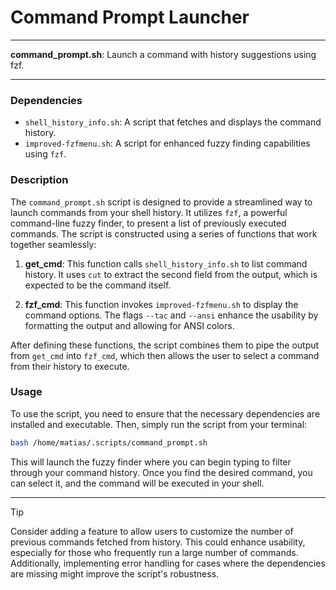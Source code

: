 # Command Prompt Launcher

---

**command_prompt.sh**: Launch a command with history suggestions using fzf.

---

### Dependencies

- `shell_history_info.sh`: A script that fetches and displays the command history.
- `improved-fzfmenu.sh`: A script for enhanced fuzzy finding capabilities using `fzf`.

### Description

The `command_prompt.sh` script is designed to provide a streamlined way to launch commands from your shell history. It utilizes `fzf`, a powerful command-line fuzzy finder, to present a list of previously executed commands. The script is constructed using a series of functions that work together seamlessly:

1. **get_cmd**: This function calls `shell_history_info.sh` to list command history. It uses `cut` to extract the second field from the output, which is expected to be the command itself.
  
2. **fzf_cmd**: This function invokes `improved-fzfmenu.sh` to display the command options. The flags `--tac` and `--ansi` enhance the usability by formatting the output and allowing for ANSI colors.

After defining these functions, the script combines them to pipe the output from `get_cmd` into `fzf_cmd`, which then allows the user to select a command from their history to execute.

### Usage

To use the script, you need to ensure that the necessary dependencies are installed and executable. Then, simply run the script from your terminal:

```bash
bash /home/matias/.scripts/command_prompt.sh
```

This will launch the fuzzy finder where you can begin typing to filter through your command history. Once you find the desired command, you can select it, and the command will be executed in your shell.

---

> [!TIP]  
> Consider adding a feature to allow users to customize the number of previous commands fetched from history. This could enhance usability, especially for those who frequently run a large number of commands. Additionally, implementing error handling for cases where the dependencies are missing might improve the script's robustness.